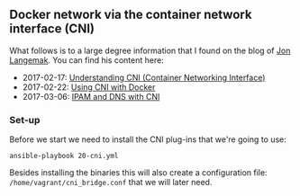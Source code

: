 
## Docker network via the container network interface (CNI)

What follows is to a large degree information that I found on the blog of [Jon Langemak](http://www.dasblinkenlichten.com/test/). You can find his content here:

* 2017-02-17: [Understanding CNI (Container Networking Interface)](http://www.dasblinkenlichten.com/understanding-cni-container-networking-interface/)
* 2017-02-22: [Using CNI with Docker](http://www.dasblinkenlichten.com/using-cni-docker/)
* 2017-03-06: [IPAM and DNS with CNI](http://www.dasblinkenlichten.com/ipam-dns-cni/)

### Set-up

Before we start we need to install the CNI plug-ins that we're going to use:

    ansible-playbook 20-cni.yml

Besides installing the binaries this will also create a configuration file: `/home/vagrant/cni_bridge.conf` that we will later need.
